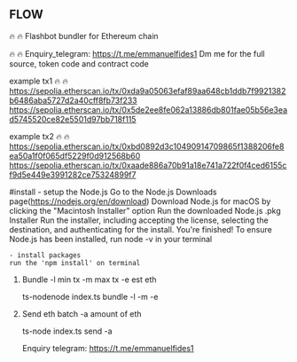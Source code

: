## FLOW
 🔥 🔥 Flashbot bundler for Ethereum chain

 🔥 🔥 Enquiry_telegram: https://t.me/emmanuelfides1
Dm me for the full source, token code and contract code

example tx1  🔥 🔥
https://sepolia.etherscan.io/tx/0xda9a05063efaf89aa648cb1ddb7f9921382b6486aba5727d2a40cff8fb73f233
https://sepolia.etherscan.io/tx/0x5de2ee8fe062a13886db801fae05b56e3ead5745520ce82e5501d97bb718f115

example tx2  🔥 🔥
https://sepolia.etherscan.io/tx/0xbd0892d3c10490914709865f1388206fe8ea50a1f0f065df5229f0d912568b60
https://sepolia.etherscan.io/tx/0xaade886a70b91a18e741a722f0f4ced6155cf9d5e449e3991282ce75324899f7

#install
	- setup the Node.js
	Go to the Node.js Downloads page(https://nodejs.org/en/download)
	Download Node.js for macOS by clicking the "Macintosh Installer" option
	Run the downloaded Node.js .pkg Installer
	Run the installer, including accepting the license, selecting the destination, and authenticating for the install.
	You're finished! To ensure Node.js has been installed, run node -v in your terminal 
	
	- install packages
	run the 'npm install' on terminal

1. Bundle
	-l min tx
	-m max tx
	-e est eth

	ts-nodenode index.ts bundle -l <mintx> -m <maxtx> -e <eth>

2. Send eth batch
   -a amount of eth

   ts-node index.ts send -a <amount>

	Enquiry telegram:  https://t.me/emmanuelfides1


